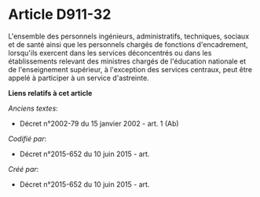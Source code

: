 # Article D911-32

L'ensemble des personnels ingénieurs, administratifs, techniques, sociaux et de santé ainsi que les personnels chargés de
fonctions d'encadrement, lorsqu'ils exercent dans les services déconcentrés ou dans les établissements relevant des ministres
chargés de l'éducation nationale et de l'enseignement supérieur, à l'exception des services centraux, peut être appelé à
participer à un service d'astreinte.

**Liens relatifs à cet article**

_Anciens textes_:

  - Décret n°2002-79 du 15 janvier 2002 - art. 1 (Ab)

_Codifié par_:

  - Décret n°2015-652 du 10 juin 2015 - art.

_Créé par_:

  - Décret n°2015-652 du 10 juin 2015 - art.
